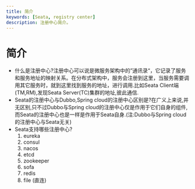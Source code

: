 ```yaml
---
title: 简介
keywords: [Seata, registry center]
description: 注册中心简介。
---
```


# 简介

- 什么是注册中心?注册中心可以说是微服务架构中的”通讯录“，它记录了服务和服务地址的映射关系。在分布式架构中，服务会注册到这里，当服务需要调用其它服务时，就到这里找到服务的地址，进行调用.比如Seata Client端(TM,RM),发现Seata Server(TC)集群的地址,彼此通信.
- Seata的注册中心与Dubbo,Spring cloud的注册中心区别是?在广义上来说,并无区别,只不过Dubbo与Spring cloud的注册中心仅是作用于它们自身的组件,而Seata的注册中心也是一样是作用于Seata自身.(注:Dubbo与Spring cloud的注册中心与Seata无关)
- Seata支持哪些注册中心?
  1. eureka
  2. consul
  3. nacos
  4. etcd
  5. zookeeper
  6. sofa 
  7. redis 
  8. file (直连)


